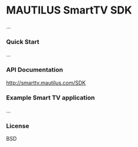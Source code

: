 MAUTILUS SmartTV SDK
===========

...


### Quick Start
...

### API Documentation
http://smarttv.mautilus.com/SDK

### Example Smart TV application
...

### License
BSD